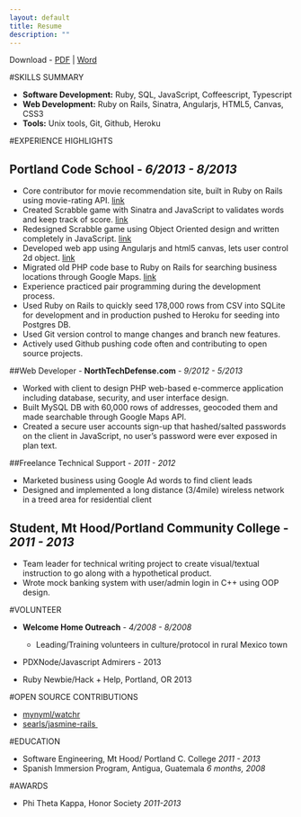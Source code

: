 ```yaml
---
layout: default
title: Resume
description: ""
---
```


Download -
[PDF](resume.pdf) |
[Word](resume.doc)

#SKILLS SUMMARY
* **Software Development:** Ruby, SQL, JavaScript, Coffeescript, Typescript
* **Web Development:** Ruby on Rails, Sinatra, Angularjs, HTML5, Canvas, CSS3
* **Tools:**  Unix tools, Git, Github, Heroku


#EXPERIENCE HIGHLIGHTS

## Portland Code School -  *6/2013 - 8/2013*
* Core contributor for movie recommendation site, built in Ruby on Rails using movie-rating API. [link](http://critic-critic.herokuapp.com)
* Created Scrabble game with Sinatra and JavaScript to validates words and keep track of score. [link](http://scrabble-game.herokuapp.com)
* Redesigned Scrabble game using Object Oriented design and written completely in JavaScript. [link](https://Github.com/zeisler/scrabble)
* Developed web app using Angularjs and html5 canvas, lets user control 2d object. [link](http://Dustinzeisler.com/canvas_project)
* Migrated old PHP code base to Ruby on Rails for searching business locations through Google Maps. [link](https://Github.com/zeisler/ffl_locator)
* Experience practiced pair programming during the development process.
* Used Ruby on Rails to quickly seed 178,000 rows from CSV into SQLite for development and in production pushed to Heroku for seeding into Postgres DB.
* Used Git version control to mange changes and branch new features.
* Actively used Github pushing code often and contributing to open source projects.


##Web Developer - **NorthTechDefense.com** - *9/2012 - 5/2013*
* Worked with client to design PHP web-based e-commerce application including database, security, and user interface design.
* Built MySQL DB with 60,000 rows of addresses, geocoded them and made searchable through Google Maps API.
* Created a secure user accounts sign-up that hashed/salted passwords on the client in JavaScript, no user’s password were ever exposed in plan text.


##Freelance Technical Support -  *2011 - 2012*
* Marketed business using Google Ad words to find client leads
* Designed and implemented a long distance (3/4mile) wireless network in a treed area for residential client

## Student, Mt Hood/Portland Community College -   *2011 - 2013*
* Team leader for technical writing project to create visual/textual instruction to go along with a hypothetical product.
* Wrote mock banking system with user/admin login in C++ using OOP design.

#VOLUNTEER
* **Welcome Home Outreach** - *4/2008 - 8/2008*

  * Leading/Training volunteers in culture/protocol in rural Mexico town
* PDXNode/Javascript Admirers - 2013
* Ruby Newbie/Hack + Help, Portland, OR 2013

#OPEN SOURCE CONTRIBUTIONS
* [mynyml/watchr](http://github.com/mynyml/watchr)
* [searls/jasmine-rails ](http://github.com/searls/jasmine-rails )

#EDUCATION
* Software Engineering, Mt Hood/ Portland C. College *2011 - 2013*
* Spanish Immersion Program, Antigua, Guatemala *6 months, 2008*

#AWARDS
* Phi Theta Kappa, Honor Society *2011-2013*







